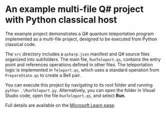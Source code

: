 # An example multi-file Q# project with Python classical host

The example project demonstrates a Q# quantum teleportation program implemented as a multi-file project, designed to be executed from Python classical code. 

The `src` directory includes a `qsharp.json` manifest and Q# source files organized into subfolders. The main file, `RunTeleport.qs`, contains the entry point and references operations defined in other files. The teleportation logic is implemented in `Teleport.qs`, which uses a standard operation from `PrepareState.qs` to create a Bell pair. 

You can execute this project by navigating to its root folder and running `python .\RunTeleport.py`. Alternatively, you can open the folder in Visual Studio code, open the file `RunTeleport.qs`, and select **Run**.

Full details are available on the [Microsoft Learn page](https://learn.microsoft.com/en-us/azure/quantum/user-guide/how-to-work-with-qsharp-projects?tabs=tabid-qsharp%2Ctabid-python-run#example-project).
